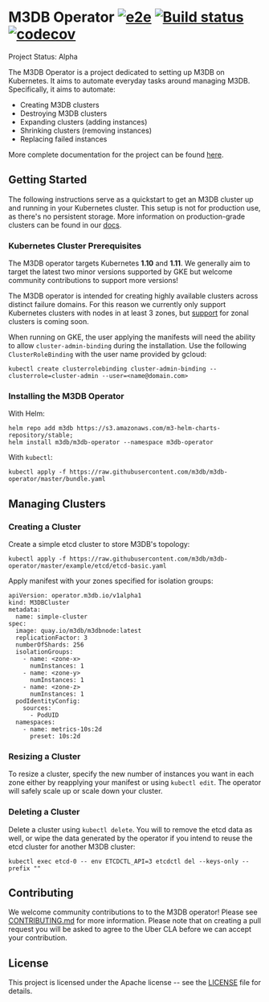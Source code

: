# M3DB Operator [![e2e](https://travis-ci.org/m3db/m3db-operator.svg?branch=master)](https://travis-ci.org/m3db/m3db-operator)  [![Build status](https://badge.buildkite.com/6cf88054469d7d59a584f618426dc2bd436f816daaf5000db8.svg)](https://buildkite.com/m3/m3db-operator) [![codecov](https://codecov.io/gh/m3db/m3db-operator/branch/master/graph/badge.svg)](https://codecov.io/gh/m3db/m3db-operator)

Project Status: Alpha

The M3DB Operator is a project dedicated to setting up M3DB on Kubernetes. It aims to automate everyday tasks around managing M3DB. Specifically, it aims to automate:

* Creating M3DB clusters
* Destroying M3DB clusters
* Expanding clusters (adding instances)
* Shrinking clusters (removing instances)
* Replacing failed instances

More complete documentation for the project can be found [here][docs].

## Getting Started

The following instructions serve as a quickstart to get an M3DB cluster up and running in your Kubernetes cluster. This
setup is not for production use, as there's no persistent storage. More information on production-grade clusters can be
found in our [docs][docs].

### Kubernetes Cluster Prerequisites

The M3DB operator targets Kubernetes **1.10** and **1.11**. We generally aim to target the latest two minor versions
supported by GKE but welcome community contributions to support more versions!

The M3DB operator is intended for creating highly available clusters across distinct failure domains. For this reason we
currently only support Kubernetes clusters with nodes in at least 3 zones, but [support][zonal] for zonal clusters is
coming soon.

When running on GKE, the user applying the manifests will need the ability to allow `cluster-admin-binding` during the
installation. Use the following `ClusterRoleBinding` with the user name provided by gcloud:

```
kubectl create clusterrolebinding cluster-admin-binding --clusterrole=cluster-admin --user=<name@domain.com>
```

### Installing the M3DB Operator

With Helm:

```
helm repo add m3db https://s3.amazonaws.com/m3-helm-charts-repository/stable;
helm install m3db/m3db-operator --namespace m3db-operator
```

With `kubectl`:

```
kubectl apply -f https://raw.githubusercontent.com/m3db/m3db-operator/master/bundle.yaml
```

## Managing Clusters

### Creating a Cluster

Create a simple etcd cluster to store M3DB's topology:

```
kubectl apply -f https://raw.githubusercontent.com/m3db/m3db-operator/master/example/etcd/etcd-basic.yaml
```

Apply manifest with your zones specified for isolation groups:

```
apiVersion: operator.m3db.io/v1alpha1
kind: M3DBCluster
metadata:
  name: simple-cluster
spec:
  image: quay.io/m3db/m3dbnode:latest
  replicationFactor: 3
  numberOfShards: 256
  isolationGroups:
    - name: <zone-x>
      numInstances: 1
    - name: <zone-y>
      numInstances: 1
    - name: <zone-z>
      numInstances: 1
  podIdentityConfig:
    sources:
      - PodUID
  namespaces:
    - name: metrics-10s:2d
      preset: 10s:2d
```

### Resizing a Cluster

To resize a cluster, specify the new number of instances you want in each zone either by reapplying your manifest or
using `kubectl edit`. The operator will safely scale up or scale down your cluster.

### Deleting a Cluster

Delete a cluster using `kubectl delete`. You will to remove the etcd data as well, or wipe the data generated by the
operator if you intend to reuse the etcd cluster for another M3DB cluster:

```
kubectl exec etcd-0 -- env ETCDCTL_API=3 etcdctl del --keys-only --prefix ""
```

## Contributing

We welcome community contributions to to the M3DB operator! Please see [CONTRIBUTING.md](CONTRIBUTING.md) for more
information. Please note that on creating a pull request you will be asked to agree to the Uber CLA before we can accept
your contribution.

## License
This project is licensed under the Apache license -- see the [LICENSE](https://github.com/m3db/m3db-operator/blob/master/LICENSE) file for details.

[docs]: https://operator.m3db.io/
[zonal]: https://github.com/m3db/m3db-operator/issues/68
